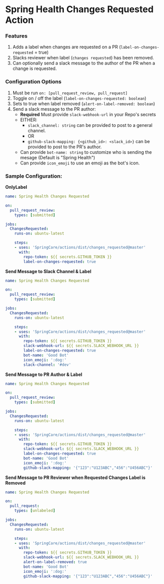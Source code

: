 # Spring Health Changes Requested Action

### Features
1. Adds a label when changes are requested on a PR (`label-on-changes-requested` = true)
1. Slacks reviewer when label (`changes requested`) has been removed.
1. Can optionally send a slack message to the author of the PR when a change is requested.

### Configuration Options
1. Must be run `on: [pull_request_review, pull_request]`
1. Toggle on / off the label (`label-on-changes-requested: boolean`)
1. Sets to true when label removed (`alert-on-label-removed: boolean`)
1. Send a slack message to the PR author:
   - **Required** Must provide `slack-webhook-url` in your Repo's secrets
   - EITHER:
       - `slack_channel: string` can be provided to post to a general channel.
       - OR
       - `github-slack-mapping: {<github_id>: <slack_id>}` can be provided to post to the PR's author.
   - Can provide `bot-name: string` to customize who is sending the mesage (Default is "Spring Health")
   - Can provide `icon_emoji` to use an emoji as the bot's icon.

### Sample Configuration:
**OnlyLabel**

```yml
name: Spring Health Changes Requested

on:
  pull_request_review:
    types: [submitted]

jobs:
  ChangesRequested:
    runs-on: ubuntu-latest

    steps:
    - uses: 'SpringCare/actions/dist/changes_requested@master'
      with:
        repo-token: ${{ secrets.GITHUB_TOKEN }}
        label-on-changes-requested: true
```

**Send Message to Slack Channel & Label**

```yml
name: Spring Health Changes Requested

on:
  pull_request_review:
    types: [submitted]

jobs:
  ChangesRequested:
    runs-on: ubuntu-latest

    steps:
    - uses: 'SpringCare/actions/dist/changes_requested@master'
      with:
        repo-token: ${{ secrets.GITHUB_TOKEN }}
        slack-webhook-url: ${{ secrets.SLACK_WEBHOOK_URL }}
        label-on-changes-requested: true
        bot-name: 'Good Bot'
        icon_emoji: ':dog:'
        slack-channel: '#dev'
```

**Send Message to PR Author & Label**

```yml
name: Spring Health Changes Requested

on:
  pull_request_review:
    types: [submitted]

jobs:
  ChangesRequested:
    runs-on: ubuntu-latest

    steps:
    - uses: 'SpringCare/actions/dist/changes_requested@master'
      with:
        repo-token: ${{ secrets.GITHUB_TOKEN }}
        slack-webhook-url: ${{ secrets.SLACK_WEBHOOK_URL }}
        label-on-changes-requested: true
        bot-name: 'Good Bot'
        icon_emoji: ':dog:'
        github-slack-mapping: '{"123":"U123ABC","456":"U456ABC"}'
```

**Send Message to PR Reviewer when Requested Changes Label is Removed**

```yml
name: Spring Health Changes Requested

on:
  pull_request:
    types: [unlabeled]

jobs:
  ChangesRequested:
    runs-on: ubuntu-latest

    steps:
    - uses: 'SpringCare/actions/dist/changes_requested@master'
      with:
        repo-token: ${{ secrets.GITHUB_TOKEN }}
        slack-webhook-url: ${{ secrets.SLACK_WEBHOOK_URL }}
        alert-on-label-removed: true
        bot-name: 'Good Bot'
        icon_emoji: ':dog:'
        github-slack-mapping: '{"123":"U123ABC","456":"U456ABC"}'
```
